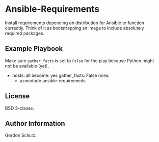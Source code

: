 Ansible-Requirements
=========

Install requirements depending on distribution for Ansible to function correctly. 
Think of it as bootstrapping an image to include absolutely required packages.

Example Playbook
----------------

Make sure `gather_facts` is set to `False` for the play because Python might not be available (yet).

  - hosts: all
    become: yes
    gather_facts: False
    roles:
      - azmodude.ansible-requirements

License
-------

BSD 3-clause.

Author Information
------------------

Gordon Schulz.
